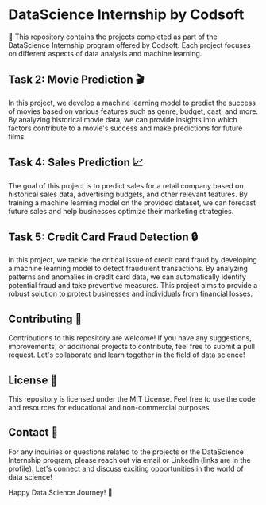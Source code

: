 # DataScience Internship by Codsoft

🎯 This repository contains the projects completed as part of the DataScience Internship program offered by Codsoft. Each project focuses on different aspects of data analysis and machine learning.

## Task 2: Movie Prediction 🎬

In this project, we develop a machine learning model to predict the success of movies based on various features such as genre, budget, cast, and more. By analyzing historical movie data, we can provide insights into which factors contribute to a movie's success and make predictions for future films.

## Task 4: Sales Prediction 📈

The goal of this project is to predict sales for a retail company based on historical sales data, advertising budgets, and other relevant features. By training a machine learning model on the provided dataset, we can forecast future sales and help businesses optimize their marketing strategies.

## Task 5: Credit Card Fraud Detection 🔒

In this project, we tackle the critical issue of credit card fraud by developing a machine learning model to detect fraudulent transactions. By analyzing patterns and anomalies in credit card data, we can automatically identify potential fraud and take preventive measures. This project aims to provide a robust solution to protect businesses and individuals from financial losses.

## Contributing 🤝

Contributions to this repository are welcome! If you have any suggestions, improvements, or additional projects to contribute, feel free to submit a pull request. Let's collaborate and learn together in the field of data science!

## License 📄

This repository is licensed under the MIT License. Feel free to use the code and resources for educational and non-commercial purposes.

## Contact 📧

For any inquiries or questions related to the projects or the DataScience Internship program, please reach out via email or LinkedIn (links are in the profile). Let's connect and discuss exciting opportunities in the world of data science!

Happy Data Science Journey! 🚀
